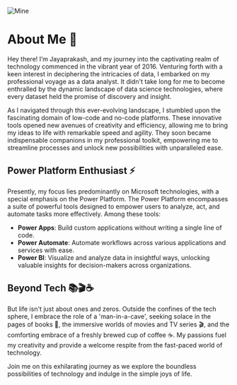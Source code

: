 
![Mine](https://github.com/Jayaprakashmurugan/jayaprakashmurugan.github.io/assets/52098093/31a17c42-f4ac-4000-8d24-f643e9d266cd)

# About Me 🚀

Hey there! I’m Jayaprakash, and my journey into the captivating realm of technology commenced in the vibrant year of 2016. Venturing forth with a keen interest in deciphering the intricacies of data, I embarked on my professional voyage as a data analyst. It didn't take long for me to become enthralled by the dynamic landscape of data science technologies, where every dataset held the promise of discovery and insight.

As I navigated through this ever-evolving landscape, I stumbled upon the fascinating domain of low-code and no-code platforms. These innovative tools opened new avenues of creativity and efficiency, allowing me to bring my ideas to life with remarkable speed and agility. They soon became indispensable companions in my professional toolkit, empowering me to streamline processes and unlock new possibilities with unparalleled ease.

## Power Platform Enthusiast ⚡

Presently, my focus lies predominantly on Microsoft technologies, with a special emphasis on the Power Platform. The Power Platform encompasses a suite of powerful tools designed to empower users to analyze, act, and automate tasks more effectively. Among these tools:

- **Power Apps**: Build custom applications without writing a single line of code.
- **Power Automate**: Automate workflows across various applications and services with ease.
- **Power BI**: Visualize and analyze data in insightful ways, unlocking valuable insights for decision-makers across organizations.

## Beyond Tech 📚🎬☕

But life isn't just about ones and zeros. Outside the confines of the tech sphere, I embrace the role of a 'man-in-a-cave', seeking solace in the pages of books 📖, the immersive worlds of movies and TV series 🎬, and the comforting embrace of a freshly brewed cup of coffee ☕. My passions fuel my creativity and provide a welcome respite from the fast-paced world of technology.

Join me on this exhilarating journey as we explore the boundless possibilities of technology and indulge in the simple joys of life.
